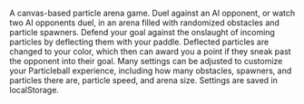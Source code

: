 A canvas-based particle arena game. Duel against an AI opponent, or watch two AI opponents duel, in an arena filled with randomized obstacles and particle spawners. Defend your goal against the onslaught of incoming particles by deflecting them with your paddle. Deflected particles are changed to your color, which then can award you a point if they sneak past the opponent into their goal. Many settings can be adjusted to customize your Particleball experience, including how many obstacles, spawners, and particles there are, particle speed, and arena size. Settings are saved in localStorage.
